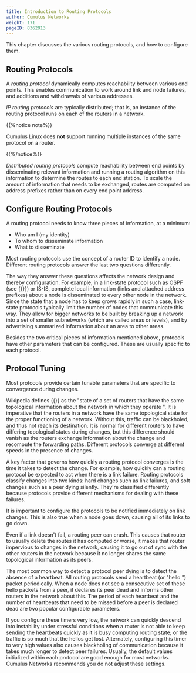 ```yaml
---
title: Introduction to Routing Protocols
author: Cumulus Networks
weight: 171
pageID: 8362913
---
```

This chapter discusses the various routing protocols, and how to configure them.

## Routing Protocols

A *routing protocol* dynamically computes reachability between various end points. This enables communication to work around link and node failures, and additions and withdrawals of various addresses.

*IP routing protocols* are typically distributed; that is, an instance of the routing protocol runs on each of the routers in a network.

{{%notice note%}}

Cumulus Linux does **not** support running multiple instances of the same protocol on a router.

{{%/notice%}}

*Distributed routing protocols* compute reachability between end points by disseminating relevant information and running a routing algorithm on this information to determine the routes to each end station. To scale the amount of information that needs to be exchanged, routes are computed on address prefixes rather than on every end point address.

## Configure Routing Protocols

A routing protocol needs to know three pieces of information, at a minimum:

- Who am I (my identity)
- To whom to disseminate information
- What to disseminate

Most routing protocols use the concept of a router ID to identify a node. Different routing protocols answer the last two questions differently.

The way they answer these questions affects the network design and thereby configuration. For example, in a link-state protocol such as OSPF (see {{<link url="Open-Shortest-Path-First-OSPF">}}) or IS-IS, complete local information (links and attached address prefixes) about a node is disseminated to every other node in the network. Since the state that a node has to keep grows rapidly in such a case, link-state protocols typically limit the number of nodes that communicate this way. They allow for bigger networks to be built by breaking up a network into a set of smaller subnetworks (which are called areas or levels), and by advertising summarized information about an area to other areas.

Besides the two critical pieces of information mentioned above, protocols have other parameters that can be configured. These are usually specific to each protocol.

## Protocol Tuning

Most protocols provide certain tunable parameters that are specific to convergence during changes.

Wikipedia defines {{<exlink url="http://en.wikipedia.org/wiki/Convergence_%28routing%29" text="convergence">}} as the "state of a set of routers that have the same topological information about the network in which they operate ". It is imperative that the routers in a network have the same topological state for the proper functioning of a network. Without this, traffic can be blackholed, and thus not reach its destination. It is normal for different routers to have differing topological states during changes, but this difference should vanish as the routers exchange information about the change and recompute the forwarding paths. Different protocols converge at different speeds in the presence of changes.

A key factor that governs how quickly a routing protocol converges is the time it takes to detect the change. For example, how quickly can a routing protocol be expected to act when there is a link failure. Routing protocols classify changes into two kinds: hard changes such as link failures, and soft changes such as a peer dying silently. They're classified differently because protocols provide different mechanisms for dealing with these failures.

It is important to configure the protocols to be notified immediately on link changes. This is also true when a node goes down, causing all of its links to go down.

Even if a link doesn't fail, a routing peer can crash. This causes that router to usually delete the routes it has computed or worse, it makes that router impervious to changes in the network, causing it to go out of sync with the other routers in the network because it no longer shares the same topological information as its peers.

The most common way to detect a protocol peer dying is to detect the absence of a heartbeat. All routing protocols send a heartbeat (or "hello ") packet periodically. When a node does not see a consecutive set of these hello packets from a peer, it declares its peer dead and informs other routers in the network about this. The period of each heartbeat and the number of heartbeats that need to be missed before a peer is declared dead are two popular configurable parameters.

If you configure these timers very low, the network can quickly descend into instability under stressful conditions when a router is not able to keep sending the heartbeats quickly as it is busy computing routing state; or the traffic is so much that the hellos get lost. Alternately, configuring this timer to very high values also causes blackholing of communication because it takes much longer to detect peer failures. Usually, the default values initialized within each protocol are good enough for most networks. Cumulus Networks recommends you do not adjust these settings.

